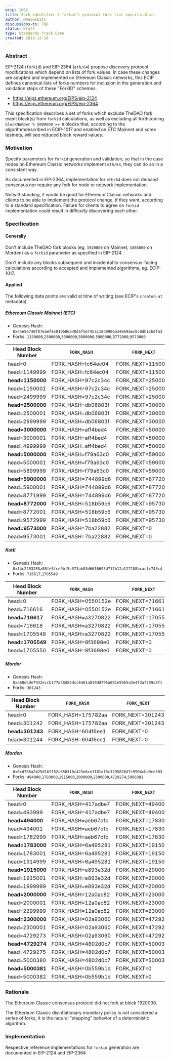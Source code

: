 ```yaml
---
ecip: 1082
title: Fork identifier (`forkid`) protocol fork list specification
author: @meowsbits
discussions-to: TBD
status: Draft
type: Standards Track Core
created: 2019-12-18
---
```


### Abstract

EIP-2124 (`forkid`) and EIP-2364 (`eth/64`) propose discovery protocol modifications which depend on lists of fork values. In case these changes are adopted and implemented on Ethereum Classic networks, this ECIP defines canonical lists of forks numbers for inclusion in the generation and validation steps of these "ForkID" schemes.

- https://eips.ethereum.org/EIPS/eip-2124
- https://eips.ethereum.org/EIPS/eip-2364

This specification describes a set of forks which exclude TheDAO fork event block(s) from `forkid` calculations, as well as excluding all forthcoming `blockNumber % 5000000 == 0` blocks that, according to the algorithmdescribed in ECIP-1017 and enabled on ETC Mainnet and some testnets, will see reduced block reward values.

### Motivation

Specify parameters for `forkid` generation and validation, so that in the case nodes on Ethereum Classic networks implement `eth/64`, they can do so in a consistent way.

As documented in EIP-2364, implementation for `eth/64` does not demand consensus nor require any fork for node or network implementation.

Notwithstanding, it would be good for Ethereum Classic networks and clients to be able to implement the protocol change, if they want, according to a standard specification. Failure for clients to agree on `forkid` implementation could result in difficulty discovering each other.

### Specification

#### Generally

Don't include TheDAO fork blocks (eg. `1920000` on Mainnet, `1885000` on Morden) as a `forkid` parameter as specified in EIP-2124.

Don't include any blocks subsequent and incidental to consensus-facing calculations according to accepted and implemented algorithms, eg. ECIP-1017.

#### Applied

The following data points are valid at time of writing (see ECIP's `created-at` metadata).

##### Ethereum Classic Mainnet (ETC)

- Genesis Hash: `0xd4e56740f876aef8c010b86a40d5f56745a118d0906a34e69aec8c0db1cb8fa3`
- Forks: `1150000`,`2500000`,`3000000`,`5000000`,`5900000`,`8772000`,`9573000`

| Head Block Number | `FORK_HASH` | `FORK_NEXT` | RLP Encoded (Hex) |
| --- | --- | --- | --- |
| head=0 | FORK_HASH=fc64ec04 | FORK_NEXT=1150000 | c984fc64ec0483118c30 |
| head=1149999 | FORK_HASH=fc64ec04 | FORK_NEXT=1150000 | c984fc64ec0483118c30 |
| __head=1150000__ | FORK_HASH=97c2c34c | FORK_NEXT=2500000 | c98497c2c34c832625a0 |
| head=1150001 | FORK_HASH=97c2c34c | FORK_NEXT=2500000 | c98497c2c34c832625a0 |
| head=2499999 | FORK_HASH=97c2c34c | FORK_NEXT=2500000 | c98497c2c34c832625a0 |
| __head=2500000__ | FORK_HASH=db06803f | FORK_NEXT=3000000 | c984db06803f832dc6c0 |
| head=2500001 | FORK_HASH=db06803f | FORK_NEXT=3000000 | c984db06803f832dc6c0 |
| head=2999999 | FORK_HASH=db06803f | FORK_NEXT=3000000 | c984db06803f832dc6c0 |
| __head=3000000__ | FORK_HASH=aff4bed4 | FORK_NEXT=5000000 | c984aff4bed4834c4b40 |
| head=3000001 | FORK_HASH=aff4bed4 | FORK_NEXT=5000000 | c984aff4bed4834c4b40 |
| head=4999999 | FORK_HASH=aff4bed4 | FORK_NEXT=5000000 | c984aff4bed4834c4b40 |
| __head=5000000__ | FORK_HASH=f79a63c0 | FORK_NEXT=5900000 | c984f79a63c0835a06e0 |
| head=5000001 | FORK_HASH=f79a63c0 | FORK_NEXT=5900000 | c984f79a63c0835a06e0 |
| head=5899999 | FORK_HASH=f79a63c0 | FORK_NEXT=5900000 | c984f79a63c0835a06e0 |
| __head=5900000__ | FORK_HASH=744899d6 | FORK_NEXT=8772000 | c984744899d68385d9a0 |
| head=5900001 | FORK_HASH=744899d6 | FORK_NEXT=8772000 | c984744899d68385d9a0 |
| head=8771999 | FORK_HASH=744899d6 | FORK_NEXT=8772000 | c984744899d68385d9a0 |
| __head=8772000__ | FORK_HASH=518b59c6 | FORK_NEXT=9573000 | c984518b59c683921288 |
| head=8772001 | FORK_HASH=518b59c6 | FORK_NEXT=9573000 | c984518b59c683921288 |
| head=9572999 | FORK_HASH=518b59c6 | FORK_NEXT=9573000 | c984518b59c683921288 |
| __head=9573000__ | FORK_HASH=7ba22882 | FORK_NEXT=0 | c6847ba2288280 |
| head=9573001 | FORK_HASH=7ba22882 | FORK_NEXT=0 | c6847ba2288280 |


##### Kotti

- Genesis Hash: `0x14c2283285a88fe5fce9bf5c573ab03d6616695d717b12a127188bcacfc743c4`
- Forks: `716617`,`1705549`

| Head Block Number | `FORK_HASH` | `FORK_NEXT` | RLP Encoded (Hex) |
| --- | --- | --- | --- |
| head=0 | FORK_HASH=0550152e | FORK_NEXT=716617 | c9840550152e830aef49 |
| head=716616 | FORK_HASH=0550152e | FORK_NEXT=716617 | c9840550152e830aef49 |
| __head=716617__ | FORK_HASH=a3270822 | FORK_NEXT=1705549 | c984a3270822831a064d |
| head=716618 | FORK_HASH=a3270822 | FORK_NEXT=1705549 | c984a3270822831a064d |
| head=1705548 | FORK_HASH=a3270822 | FORK_NEXT=1705549 | c984a3270822831a064d |
| __head=1705549__ | FORK_HASH=8f3698e0 | FORK_NEXT=0 | c6848f3698e080 |
| head=1705550 | FORK_HASH=8f3698e0 | FORK_NEXT=0 | c6848f3698e080 |


##### Mordor

- Genesis Hash: `0xa68ebde7932eccb177d38d55dcc6461a019dd795a681e59b5a3e4f3a7259a3f1`
- Forks: `301243`

| Head Block Number | `FORK_HASH` | `FORK_NEXT` | RLP Encoded (Hex) |
| --- | --- | --- | --- |
| head=0 | FORK_HASH=175782aa | FORK_NEXT=301243 | c984175782aa830498bb |
| head=301242 | FORK_HASH=175782aa | FORK_NEXT=301243 | c984175782aa830498bb |
| __head=301243__ | FORK_HASH=604f6ee1 | FORK_NEXT=0 | c684604f6ee180 |
| head=301244 | FORK_HASH=604f6ee1 | FORK_NEXT=0 | c684604f6ee180 |


##### Morden

- Genesis Hash: `0x0cd786a2425d16f152c658316c423e6ce1181e15c3295826d7c9904cba9ce303`
- Forks: `494000`,`1783000`,`1915000`,`2000000`,`2300000`,`4729274`,`5000381`

| Head Block Number | `FORK_HASH` | `FORK_NEXT` | RLP Encoded (Hex) |
| --- | --- | --- | --- |
| head=0 | FORK_HASH=417adbe7 | FORK_NEXT=494000 | c984417adbe7830789b0 |
| head=493999 | FORK_HASH=417adbe7 | FORK_NEXT=494000 | c984417adbe7830789b0 |
| __head=494000__ | FORK_HASH=aeb67dfb | FORK_NEXT=1783000 | c984aeb67dfb831b34d8 |
| head=494001 | FORK_HASH=aeb67dfb | FORK_NEXT=1783000 | c984aeb67dfb831b34d8 |
| head=1782999 | FORK_HASH=aeb67dfb | FORK_NEXT=1783000 | c984aeb67dfb831b34d8 |
| __head=1783000__ | FORK_HASH=6a495281 | FORK_NEXT=1915000 | c9846a495281831d3878 |
| head=1783001 | FORK_HASH=6a495281 | FORK_NEXT=1915000 | c9846a495281831d3878 |
| head=1914999 | FORK_HASH=6a495281 | FORK_NEXT=1915000 | c9846a495281831d3878 |
| __head=1915000__ | FORK_HASH=e893e32d | FORK_NEXT=2000000 | c984e893e32d831e8480 |
| head=1915001 | FORK_HASH=e893e32d | FORK_NEXT=2000000 | c984e893e32d831e8480 |
| head=1999999 | FORK_HASH=e893e32d | FORK_NEXT=2000000 | c984e893e32d831e8480 |
| __head=2000000__ | FORK_HASH=12a0ac82 | FORK_NEXT=2300000 | c98412a0ac8283231860 |
| head=2000001 | FORK_HASH=12a0ac82 | FORK_NEXT=2300000 | c98412a0ac8283231860 |
| head=2299999 | FORK_HASH=12a0ac82 | FORK_NEXT=2300000 | c98412a0ac8283231860 |
| __head=2300000__ | FORK_HASH=02a93060 | FORK_NEXT=4729274 | c98402a93060834829ba |
| head=2300001 | FORK_HASH=02a93060 | FORK_NEXT=4729274 | c98402a93060834829ba |
| head=4729273 | FORK_HASH=02a93060 | FORK_NEXT=4729274 | c98402a93060834829ba |
| __head=4729274__ | FORK_HASH=4802d0c7 | FORK_NEXT=5000381 | c9844802d0c7834c4cbd |
| head=4729275 | FORK_HASH=4802d0c7 | FORK_NEXT=5000381 | c9844802d0c7834c4cbd |
| head=5000380 | FORK_HASH=4802d0c7 | FORK_NEXT=5000381 | c9844802d0c7834c4cbd |
| __head=5000381__ | FORK_HASH=0b559b1d | FORK_NEXT=0 | c6840b559b1d80 |
| head=5000382 | FORK_HASH=0b559b1d | FORK_NEXT=0 | c6840b559b1d80 |


### Rationale

The Ethereum Classic consensus protocol did not fork at block 1920000.

The Ethereum Classic disinflationary monetary policy is not considered a series of forks, it is the natural "stepping" behavior of a deterministic algorithm.

### Implementation

Respective reference implementations for `forkid` generation are documented in EIP-2124 and EIP-2364.


